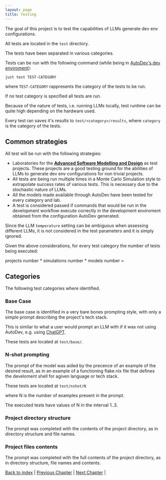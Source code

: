```yaml
---
layout: page
title: Testing
---
```


The goal of this project is to test the capabilities of LLMs generate dev env configurations.

All tests are located in the `test` directory.

The tests have been separated in various categories.

Tests can be run with the following command (while being in [AutoDev's dev enviroment](./architectural-design.md#Development)):

```sh
just test TEST-CATEGORY
```

where `TEST-CATEGORY` rappresents the category of the tests to be run.

If no test category is specified all tests are run.

Because of the nature of tests, i.e. running LLMs locally, test runtime can be quite high depending on the hardware used.

Every test ran saves it's results to `test/<category>/results`, where `category` is the category of the tests.

## Common strategies

All test will be run with the following strategies:

- Laboratories for the [__Advanced Software Modelling and Design__](https://www.unibo.it/it/studiare/insegnamenti-competenze-trasversali-moocs/insegnamenti/insegnamento/2025/483706) as test projects. These projects are a good testing ground for the abilities of LLMs to generate dev env configurations for non trivial projects.
- All tests are being run multiple times in a Monte Carlo Simulation style to extrapolate success rates of various tests. This is necessary due to the stochastic nature of LLMs.
- All the models made available through AutoDev have been tested for every category and lab.
- A test is considered passed if commands that would be run in the development workflow execute correctly in the development enviroment obtained from the configuration AutoDev generated.

Since the LLM `temperature` setting can be ambiguous when assessing different LLMs, it is not considered in the test parameters and it is simply ignored.

Given the above considerations, for every test category the number of tests being executed:

projects number * simulations number * models number = 

<!-- TODO write here how many tests have been run in the end. Consider if this number should be calculated this way, or if the number of simulations should be removed from equation -->

<!-- 10 labs -->


## Categories

The following test categories where identified.

### Base Case

The base case is identified in a very bare bones prompting style, with only a simple prompt describing the project's tech stack.

This is similar to what a user would prompt an LLM with if it was not using AutoDev, e.g. using [ChatGPT](https://chatgpt.com/).

These tests are located at `test/base/`.

### N-shot prompting

The prompt of the model was aided by the precence of an example of the desired result, as in an example of a functioning flake.nix file that defines the develoment shell for agiven language or tech stack.

These tests are located at `test/nshot/N`

where N is the number of examples present in the prompt.

The executed tests have values of N in the interval 1..3.

### Project directory structure

The prompt was completed with the contents of the project directory, as in directory structure and file names.

### Project files contents

The prompt was completed with the full contents of the project directory, as in directory structure, file names and contents.

<!-- TODO checkout this for prompt engeneering: https://www.promptingguide.ai/ -->

[Back to index](./index.md) |
[Previous Chapter](./implementation.md) |
[Next Chapter](./conclusion.md) |

